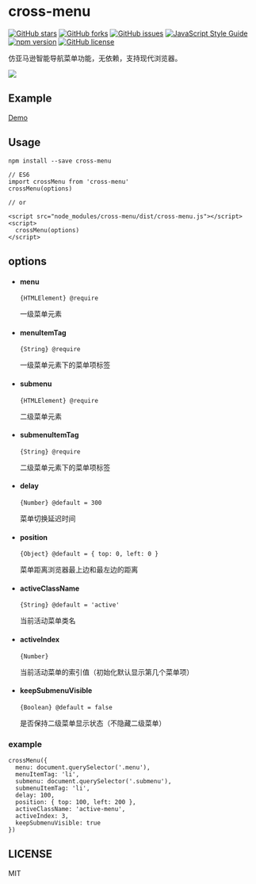 # cross-menu

[![GitHub stars](https://img.shields.io/github/stars/fe-monine/cross-menu.svg)](https://github.com/fe-monine/cross-menu/stargazers)
[![GitHub forks](https://img.shields.io/github/forks/fe-monine/cross-menu.svg)](https://github.com/fe-monine/cross-menu/network)
[![GitHub issues](https://img.shields.io/github/issues/fe-monine/cross-menu.svg)](https://github.com/fe-monine/cross-menu/issues)
[![JavaScript Style Guide](https://img.shields.io/badge/code_style-standard-brightgreen.svg)](https://standardjs.com)
[![npm version](https://badge.fury.io/js/cross-menu.svg)](https://badge.fury.io/js/cross-menu)
[![GitHub license](https://img.shields.io/badge/license-MIT-blue.svg)](https://raw.githubusercontent.com/fe-monine/cross-menu/master/LICENSE)

仿亚马逊智能导航菜单功能，无依赖，支持现代浏览器。

![](https://picabstract-preview-ftn.weiyun.com:8443/ftn_pic_abs_v2/ba0b85410dda986ee2c165c490a0ab13d0f2c16d8dd3ae0a647a51c001506276514d30d6a7015b377166d24315c4c0e5?pictype=scale&from=30013&version=2.0.0.2&uin=287531381&fname=cross-menu.png&size=1024*1024)

## Example

[Demo](https://fe-monine.github.io/cross-menu/example/)

## Usage

`npm install --save cross-menu`

```
// ES6
import crossMenu from 'cross-menu'
crossMenu(options)

// or

<script src="node_modules/cross-menu/dist/cross-menu.js"></script>
<script>
  crossMenu(options)
</script>
```

## options

- #### menu

  `{HTMLElement} @require`

  一级菜单元素

- #### menuItemTag

  `{String} @require`

  一级菜单元素下的菜单项标签

- #### submenu

  `{HTMLElement} @require`

  二级菜单元素

- #### submenuItemTag

  `{String} @require`

  二级菜单元素下的菜单项标签

- #### delay

  `{Number} @default = 300`

  菜单切换延迟时间

- #### position

  `{Object} @default = { top: 0, left: 0 }`

  菜单距离浏览器最上边和最左边的距离

- #### activeClassName

  `{String} @default = 'active'`

  当前活动菜单类名

- #### activeIndex

  `{Number}`

  当前活动菜单的索引值（初始化默认显示第几个菜单项）

- #### keepSubmenuVisible

  `{Boolean} @default = false`

  是否保持二级菜单显示状态（不隐藏二级菜单）

### example

```
crossMenu({
  menu: document.querySelector('.menu'),
  menuItemTag: 'li',
  submenu: document.querySelector('.submenu'),
  submenuItemTag: 'li',
  delay: 100,
  position: { top: 100, left: 200 },
  activeClassName: 'active-menu',
  activeIndex: 3,
  keepSubmenuVisible: true
})
```

## LICENSE

MIT

